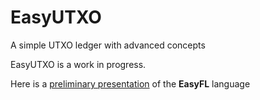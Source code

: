 # EasyUTXO
A simple UTXO ledger with advanced concepts

EasyUTXO is a work in progress.

Here is a [preliminary presentation](https://hackmd.io/@Evaldas/S14WHOKMi) of the **EasyFL** language 